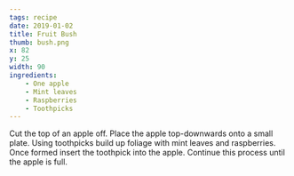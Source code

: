```yaml
---
tags: recipe
date: 2019-01-02
title: Fruit Bush
thumb: bush.png
x: 82
y: 25
width: 90
ingredients:
    - One apple
    - Mint leaves
    - Raspberries
    - Toothpicks
---
```


Cut the top of an apple off.
Place the apple top-downwards onto a small plate.
Using toothpicks build up foliage with mint leaves and raspberries.
Once formed insert the toothpick into the apple.
Continue this process until the apple is full.